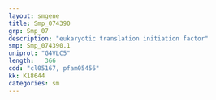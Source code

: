 ```yaml
---
layout: smgene
title: Smp_074390
grp: Smp_07
description: "eukaryotic translation initiation factor"
smp: Smp_074390.1
uniprot: "G4VLC5"
length:   366
cdd: "cl05167, pfam05456"
kk: K18644
categories: sm
---
```

